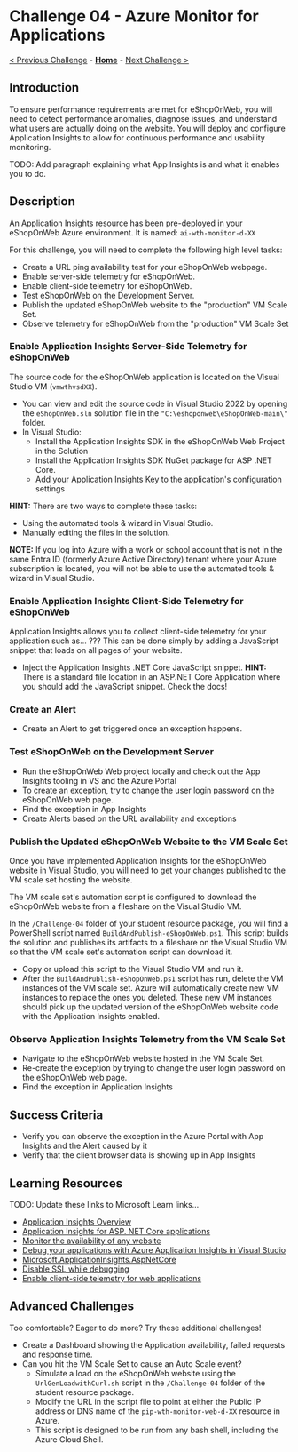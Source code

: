 # Challenge 04 - Azure Monitor for Applications

[< Previous Challenge](./Challenge-03.md) - **[Home](../README.md)** - [Next Challenge >](./Challenge-05.md)

## Introduction

To ensure performance requirements are met for eShopOnWeb, you will need to detect performance anomalies, diagnose issues, and understand what users are actually doing on the website. You will deploy and configure Application Insights to allow for continuous performance and usability monitoring.

TODO: Add paragraph explaining what App Insights is and what it enables you to do.

## Description

An Application Insights resource has been pre-deployed in your eShopOnWeb Azure environment. It is named: `ai-wth-monitor-d-XX`

For this challenge, you will need to complete the following high level tasks:

- Create a URL ping availability test for your eShopOnWeb webpage.
- Enable server-side telemetry for eShopOnWeb.
- Enable client-side telemetry for eShopOnWeb.
- Test eShopOnWeb on the Development Server.
- Publish the updated eShopOnWeb website to the "production" VM Scale Set.
- Observe telemetry for eShopOnWeb from the "production" VM Scale Set

### Enable Application Insights Server-Side Telemetry for eShopOnWeb

The source code for the eShopOnWeb application is located on the Visual Studio VM (`vmwthvsdXX`). 

- You can view and edit the source code in Visual Studio 2022 by opening the `eShopOnWeb.sln` solution file in the `"C:\eshoponweb\eShopOnWeb-main\"` folder.
- In Visual Studio:
  - Install the Application Insights SDK in the eShopOnWeb Web Project in the Solution
  - Install the Application Insights SDK NuGet package for ASP .NET Core. 
  - Add your Application Insights Key to the application's configuration settings

**HINT:** There are two ways to complete these tasks:
- Using the automated tools & wizard in Visual Studio.
- Manually editing the files in the solution.

**NOTE:** If you log into Azure with a work or school account that is not in the same Entra ID (formerly Azure Active Directory) tenant where your Azure subscription is located, you will not be able to use the automated tools & wizard in Visual Studio.

### Enable Application Insights Client-Side Telemetry for eShopOnWeb

Application Insights allows you to collect client-side telemetry for your application such as... ???  This can be done simply by adding a JavaScript snippet that loads on all pages of your website.

- Inject the Application Insights .NET Core JavaScript snippet.
  **HINT:** There is a standard file location in an ASP.NET Core Application where you should add the JavaScript snippet. Check the docs!

### Create an Alert

- Create an Alert to get triggered once an exception happens.

### Test eShopOnWeb on the Development Server

  - Run the eShopOnWeb Web project locally and check out the App Insights tooling in VS and the Azure Portal
  - To create an exception, try to change the user login password on the eShopOnWeb web page.
  - Find the exception in App Insights
  - Create Alerts based on the URL availability and exceptions

### Publish the Updated eShopOnWeb Website to the VM Scale Set

Once you have implemented Application Insights for the eShopOnWeb website in Visual Studio, you will need to get your changes published to the VM scale set hosting the website.

The VM scale set's automation script is configured to download the eShopOnWeb website from a fileshare on the Visual Studio VM.

In the `/Challenge-04` folder of your student resource package, you will find a PowerShell script named `BuildAndPublish-eShopOnWeb.ps1`. This script builds the solution and publishes its artifacts to a fileshare on the Visual Studio VM so that the VM scale set's automation script can download it.  

- Copy or upload this script to the Visual Studio VM and run it.
- After the `BuildAndPublish-eShopOnWeb.ps1` script has run, delete the VM instances of the VM scale set.  Azure will automatically create new VM instances to replace the ones you deleted.  These new VM instances should pick up the updated version of the eShopOnWeb website code with the Application Insights enabled.

### Observe Application Insights Telemetry from the VM Scale Set

- Navigate to the eShopOnWeb website hosted in the VM Scale Set.
- Re-create the exception by trying to change the user login password on the eShopOnWeb web page.
- Find the exception in Application Insights

## Success Criteria

- Verify you can observe the exception in the Azure Portal with App Insights and the Alert caused by it
- Verify that the client browser data is showing up in App Insights

## Learning Resources

TODO: Update these links to Microsoft Learn links...

- [Application Insights Overview](https://docs.microsoft.com/en-us/azure/azure-monitor/app/app-insights-overview)
- [Application Insights for ASP. NET Core applications](https://docs.microsoft.com/en-us/azure/azure-monitor/app/asp-net-core#enable-application-insights-server-side-telemetry-no-visual-studio)
- [Monitor the availability of any website](https://docs.microsoft.com/en-us/azure/azure-monitor/app/monitor-web-app-availability)
- [Debug your applications with Azure Application Insights in Visual Studio](https://docs.microsoft.com/en-us/azure/azure-monitor/app/visual-studio)
- [Microsoft.ApplicationInsights.AspNetCore](https://www.nuget.org/packages/Microsoft.ApplicationInsights.AspNetCore)
- [Disable SSL while debugging](https://codetolive.in/ide/how-to-disable-https-or-ssl-in-visual-studio-2019-for-web-project/)
- [Enable client-side telemetry for web applications](https://docs.microsoft.com/en-us/azure/azure-monitor/app/asp-net-core#enable-client-side-telemetry-for-web-applications)
 
## Advanced Challenges

Too comfortable?  Eager to do more?  Try these additional challenges!

- Create a Dashboard showing the Application availability, failed requests and response time.
- Can you hit the VM Scale Set to cause an Auto Scale event?
  - Simulate a load on the eShopOnWeb website using the `UrlGenLoadwithCurl.sh` script in the `/Challenge-04` folder of the student resource package.
  - Modify the URL in the script file to point at either the Public IP address or DNS name of the `pip-wth-monitor-web-d-XX` resource in Azure.
  - This script is designed to be run from any bash shell, including the Azure Cloud Shell.
